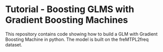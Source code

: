 # Tutorial - Boosting GLMS with Gradient Boosting Machines
This repository contains code showing how to build a GLM with Gradient Boosting Machine in python.
The model is built on the freMTPL2freq dataset.
